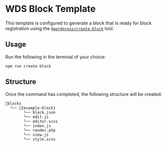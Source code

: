 # WDS Block Template

This template is configured to generate a block that is ready for block registration using the [`@wordpress/create-block`](https://developer.wordpress.org/block-editor/reference-guides/packages/packages-create-block/) tool.

## Usage

Run the following in the terminal of your choice:

`npm run create-block`


## Structure

Once the command has completed, the following structure will be created:

``` text
📁blocks
  └── 📁{example-block}
        └── block.json
        └── edit.js
        └── editor.scss
        └── index.js
        └── render.php
        └── view.js
        └── style.scss
```
